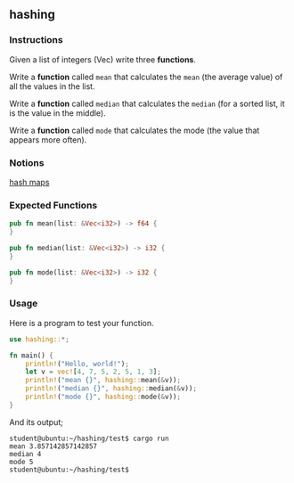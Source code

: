## hashing

### Instructions

Given a list of integers (Vec<i32>) write three **functions**.

Write a **function** called `mean` that calculates the `mean` (the average value) of all the values in the list.

Write a **function** called `median` that calculates the `median` (for a sorted list, it is the value in the middle).

Write a **function** called `mode` that calculates the mode (the value
that appears more often).

### Notions

[hash maps](https://doc.rust-lang.org/book/ch08-03-hash-maps.html)

### Expected Functions

```rust
pub fn mean(list: &Vec<i32>) -> f64 {
}

pub fn median(list: &Vec<i32>) -> i32 {
}

pub fn mode(list: &Vec<i32>) -> i32 {
}
```

### Usage

Here is a program to test your function.

```rust
use hashing::*;

fn main() {
	println!("Hello, world!");
	let v = vec![4, 7, 5, 2, 5, 1, 3];
	println!("mean {}", hashing::mean(&v));
	println!("median {}", hashing::median(&v));
	println!("mode {}", hashing::mode(&v));
}
```

And its output;

```console
student@ubuntu:~/hashing/test$ cargo run
mean 3.857142857142857
median 4
mode 5
student@ubuntu:~/hashing/test$
```
